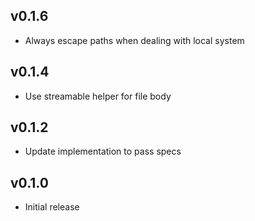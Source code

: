 ## v0.1.6
* Always escape paths when dealing with local system

## v0.1.4
* Use streamable helper for file body

## v0.1.2
* Update implementation to pass specs

## v0.1.0
* Initial release
